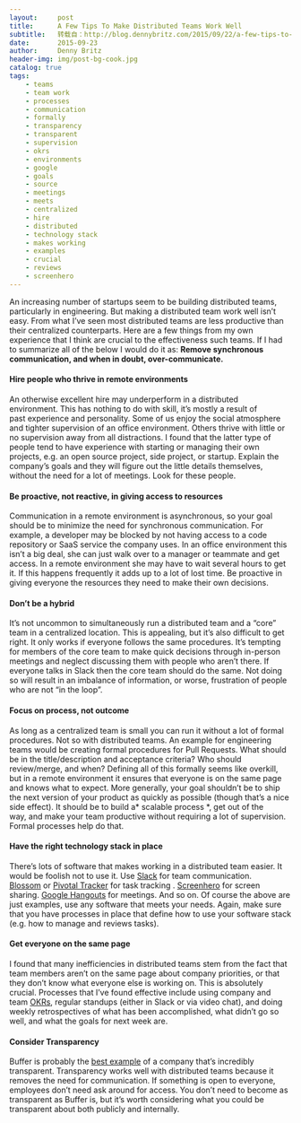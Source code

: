 ```yaml
---
layout:     post
title:      A Few Tips To Make Distributed Teams Work Well
subtitle:   转载自：http://blog.dennybritz.com/2015/09/22/a-few-tips-to-make-distributed-teams-work-well/
date:       2015-09-23
author:     Denny Britz
header-img: img/post-bg-cook.jpg
catalog: true
tags:
    - teams
    - team work
    - processes
    - communication
    - formally
    - transparency
    - transparent
    - supervision
    - okrs
    - environments
    - google
    - goals
    - source
    - meetings
    - meets
    - centralized
    - hire
    - distributed
    - technology stack
    - makes working
    - examples
    - crucial
    - reviews
    - screenhero
---
```


An increasing number of startups seem to be building distributed teams, particularly in engineering. But making a distributed team work well isn’t easy. From what I’ve seen most distributed teams are less productive than their centralized counterparts. Here are a few things from my own experience that I think are crucial to the effectiveness such teams. If I had to summarize all of the below I would do it as: **Remove synchronous communication, and when in doubt, over-communicate.**

#### Hire people who thrive in remote environments

An otherwise excellent hire may underperform in a distributed environment. This has nothing to do with skill, it’s mostly a result of past experience and personality. Some of us enjoy the social atmosphere and tighter supervision of an office environment. Others thrive with little or no supervision away from all distractions. I found that the latter type of people tend to have experience with starting or managing their own projects, e.g. an open source project, side project, or startup. Explain the company’s goals and they will figure out the little details themselves, without the need for a lot of meetings. Look for these people.

#### Be proactive, not reactive, in giving access to resources

Communication in a remote environment is asynchronous, so your goal should be to minimize the need for synchronous communication. For example, a developer may be blocked by not having access to a code repository or SaaS service the company uses. In an office environment this isn’t a big deal, she can just walk over to a manager or teammate and get access. In a remote environment she may have to wait several hours to get it. If this happens frequently it adds up to a lot of lost time. Be proactive in giving everyone the resources they need to make their own decisions.

#### Don’t be a hybrid

It’s not uncommon to simultaneously run a distributed team and a “core” team in a centralized location. This is appealing, but it’s also difficult to get right. It only works if everyone follows the same procedures. It’s tempting for members of the core team to make quick decisions through in-person meetings and neglect discussing them with people who aren’t there. If everyone talks in Slack then the core team should do the same. Not doing so will result in an imbalance of information, or worse, frustration of people who are not “in the loop”.

#### Focus on process, not outcome

As long as a centralized team is small you can run it without a lot of formal procedures. Not so with distributed teams. An example for engineering teams would be creating formal procedures for Pull Requests. What should be in the title/description and acceptance criteria? Who should review/merge, and when? Defining all of this formally seems like overkill, but in a remote environment it ensures that everyone is on the same page and knows what to expect. More generally, your goal shouldn’t be to ship the next version of your product as quickly as possible (though that’s a nice side effect). It should be to build a* scalable process *, get out of the way, and make your team productive without requiring a lot of supervision. Formal processes help do that.

#### Have the right technology stack in place

There’s lots of software that makes working in a distributed team easier. It would be foolish not to use it. Use [Slack](https://slack.com/) for team communication. [Blossom](https://www.blossom.co/) or [Pivotal Tracker](https://www.pivotaltracker.com/dashboard) for task tracking . [Screenhero](https://screenhero.com/) for screen sharing. [Google Hangouts](https://hangouts.google.com/) for meetings. And so on. Of course the above are just examples, use any software that meets your needs. Again, make sure that you have processes in place that define how to use your software stack (e.g. how to manage and reviews tasks).

#### Get everyone on the same page

I found that many inefficiencies in distributed teams stem from the fact that team members aren’t on the same page about company priorities, or that they don’t know what everyone else is working on. This is absolutely crucial. Processes that I’ve found effective include using company and team [OKRs](https://www.gv.com/lib/how-google-sets-goals-objectives-and-key-results-okrs), regular standups (either in Slack or via video chat), and doing weekly retrospectives of what has been accomplished, what didn’t go so well, and what the goals for next week are.

#### Consider Transparency

Buffer is probably the [best example](https://buffer.com/transparency) of a company that’s incredibly transparent. Transparency works well with distributed teams because it removes the need for communication. If something is open to everyone, employees don’t need ask around for access. You don’t need to become as transparent as Buffer is, but it’s worth considering what you could be transparent about both publicly and internally.

 
